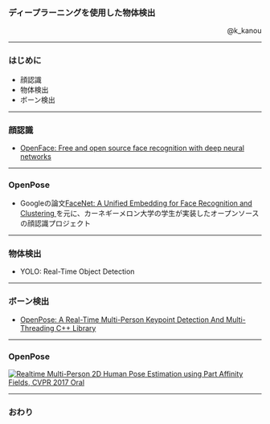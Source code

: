 ### ディープラーニングを使用した物体検出

<p align="right">
@k_kanou
</p>

---


### はじめに

* 顔認識
* 物体検出
* ボーン検出

---


### 顔認識

* <a href="https://cmusatyalab.github.io/openface/">OpenFace: Free and open source face recognition with deep neural networks</a>

---


### OpenPose

* Googleの論文<a href="http://www.cv-foundation.org/openaccess/content_cvpr_2015/app/1A_089.pdf">FaceNet: A Unified Embedding for Face Recognition and Clustering
</a> を元に、カーネギーメロン大学の学生が実装したオープンソースの顔認識プロジェクト

---


### 物体検出

* YOLO: Real-Time Object Detection

---


### ボーン検出

* <a href="https://github.com/CMU-Perceptual-Computing-Lab/openpose">OpenPose: A Real-Time Multi-Person Keypoint Detection And Multi-Threading C++ Library</a>

---


### OpenPose

[![Realtime Multi-Person 2D Human Pose Estimation using Part Affinity Fields, CVPR 2017 Oral
](http://img.youtube.com/vi/pW6nZXeWlGM/0.jpg)](https://www.youtube.com/watch?v=pW6nZXeWlGM)

---

### おわり


